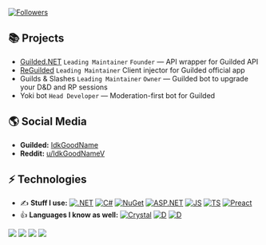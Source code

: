 [![Followers](https://img.shields.io/github/followers/IdkGoodName?style=for-the-badge&logo=github)](https://github.com/IdkGoodName)

## 📚 Projects

- [Guilded.NET](https://github.com/Guilded-NET) `Leading Maintainer` `Founder` — API wrapper for Guilded API
- [ReGuilded](https://github.com/ReGuilded) `Leading Maintainer`  Client injector for Guilded official app
- Guilds & Slashes `Leading Maintainer` `Owner` — Guilded bot to upgrade your D&D and RP sessions
- Yoki bot `Head Developer` — Moderation-first bot for Guilded

## 🌎 Social Media

- **Guilded:** [IdkGoodName](https://www.guilded.gg/profile/R40Mp0Wd)
- **Reddit:** [u/IdkGoodNameV](https://www.reddit.com/user/IdkGoodNameV)

## ⚡ Technologies

- ✍️ **Stuff I use:** [![.NET](https://img.shields.io/badge/-.NET-purple?style=flat-square&logo=dotnet)](https://github.com/IdkGoodName) [![C#](https://img.shields.io/badge/-C%23-green?style=flat-square&logo=csharp)](https://github.com/IdkGoodName) [![NuGet](https://img.shields.io/badge/-NuGet-blue?style=flat-square&logo=nuget)](https://github.com/IdkGoodName) [![ASP.NET](https://img.shields.io/badge/-ASP.NET-purple?style=flat-square&logo=dotnet)](https://github.com/IdkGoodName) [![JS](https://img.shields.io/badge/-JavaScript-yellow?style=flat-square&logo=javascript&logoColor=white)](https://github.com/IdkGoodName) [![TS](https://img.shields.io/badge/-TypeScript-blue?style=flat-square&logo=typescript&logoColor=white)](https://github.com/IdkGoodName) [![Preact](https://img.shields.io/badge/-Preact-blue?style=flat-square&logo=react&logoColor=white)](https://github.com/IdkGoodName)
- 👍 **Languages I know as well:** [![Crystal](https://img.shields.io/badge/-Crystal-black?style=flat-square&logo=crystal&logoColor=white)](https://github.com/IdkGoodName) [![D](https://img.shields.io/badge/-Java-orange?style=flat-square&logo=java&logoColor=white)](https://github.com/IdkGoodName) [![D](https://img.shields.io/badge/-D-red?style=flat-square&logoColor=white)](https://github.com/IdkGoodName)

![](https://github-profile-summary-cards.vercel.app/api/cards/profile-details?username=IdkGoodName&theme=monokai)
![](https://github-profile-summary-cards.vercel.app/api/cards/most-commit-language?username=IdkGoodName&theme=monokai)
![](https://github-profile-summary-cards.vercel.app/api/cards/stats?username=IdkGoodName&theme=monokai)
![](https://github-profile-summary-cards.vercel.app/api/cards/productive-time?username=IdkGoodName&theme=monokai)
